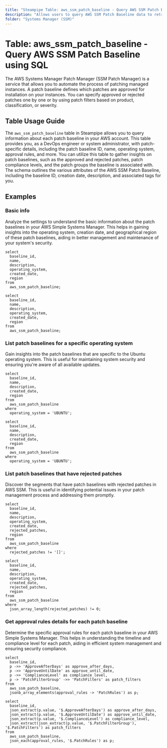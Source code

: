```yaml
---
title: "Steampipe Table: aws_ssm_patch_baseline - Query AWS SSM Patch Baseline using SQL"
description: "Allows users to query AWS SSM Patch Baseline data to retrieve information about each patch baseline in your AWS account."
folder: "Systems Manager (SSM)"
---
```


# Table: aws_ssm_patch_baseline - Query AWS SSM Patch Baseline using SQL

The AWS Systems Manager Patch Manager (SSM Patch Manager) is a service that allows you to automate the process of patching managed instances. A patch baseline defines which patches are approved for installation on your instances. You can specify approved or rejected patches one by one or by using patch filters based on product, classification, or severity.

## Table Usage Guide

The `aws_ssm_patch_baseline` table in Steampipe allows you to query information about each patch baseline in your AWS account. This table provides you, as a DevOps engineer or system administrator, with patch-specific details, including the patch baseline ID, name, operating system, approval rules, and more. You can utilize this table to gather insights on patch baselines, such as the approved and rejected patches, patch compliance levels, and the patch groups the baseline is associated with. The schema outlines the various attributes of the AWS SSM Patch Baseline, including the baseline ID, creation date, description, and associated tags for you.

## Examples

### Basic info
Analyze the settings to understand the basic information about the patch baselines in your AWS Simple Systems Manager. This helps in gaining insights into the operating system, creation date, and geographical region of these patch baselines, aiding in better management and maintenance of your system's security.

```sql+postgres
select
  baseline_id,
  name,
  description,
  operating_system,
  created_date,
  region
from
  aws_ssm_patch_baseline;
```

```sql+sqlite
select
  baseline_id,
  name,
  description,
  operating_system,
  created_date,
  region
from
  aws_ssm_patch_baseline;
```

### List patch baselines for a specific operating system
Gain insights into the patch baselines that are specific to the Ubuntu operating system. This is useful for maintaining system security and ensuring you're aware of all available updates.

```sql+postgres
select
  baseline_id,
  name,
  description,
  created_date,
  region
from
  aws_ssm_patch_baseline
where
  operating_system = 'UBUNTU';
```

```sql+sqlite
select
  baseline_id,
  name,
  description,
  created_date,
  region
from
  aws_ssm_patch_baseline
where
  operating_system = 'UBUNTU';
```

### List patch baselines that have rejected patches
Discover the segments that have patch baselines with rejected patches in AWS SSM. This is useful in identifying potential issues in your patch management process and addressing them promptly.

```sql+postgres
select
  baseline_id,
  name,
  description,
  operating_system,
  created_date,
  rejected_patches,
  region
from
  aws_ssm_patch_baseline
where
  rejected_patches != '[]';
```

```sql+sqlite
select
  baseline_id,
  name,
  description,
  operating_system,
  created_date,
  rejected_patches,
  region
from
  aws_ssm_patch_baseline
where
  json_array_length(rejected_patches) != 0;
```

### Get approval rules details for each patch baseline
Determine the specific approval rules for each patch baseline in your AWS Simple Systems Manager. This helps in understanding the timeline and compliance level for each patch, aiding in efficient system management and ensuring security compliance.

```sql+postgres
select
  baseline_id,
  p ->> 'ApproveAfterDays' as approve_after_days,
  p ->> 'ApproveUntilDate' as approve_until_date,
  p ->> 'ComplianceLevel' as compliance_level,
  p -> 'PatchFilterGroup' ->> 'PatchFilters' as patch_filters
from
  aws_ssm_patch_baseline,
  jsonb_array_elements(approval_rules -> 'PatchRules') as p;
```

```sql+sqlite
select
  baseline_id,
  json_extract(p.value, '$.ApproveAfterDays') as approve_after_days,
  json_extract(p.value, '$.ApproveUntilDate') as approve_until_date,
  json_extract(p.value, '$.ComplianceLevel') as compliance_level,
  json_extract(json_extract(p.value, '$.PatchFilterGroup'), '$.PatchFilters') as patch_filters
from
  aws_ssm_patch_baseline,
  json_each(approval_rules, '$.PatchRules') as p;
```